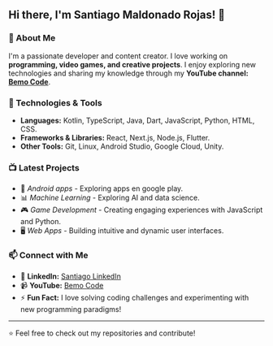 ## Hi there, I'm Santiago Maldonado Rojas! 👋

### 🚀 About Me
I'm a passionate developer and content creator. I love working on **programming, video games, and creative projects**. I enjoy exploring new technologies and sharing my knowledge through my **YouTube channel: [Bemo Code](https://www.youtube.com/@Bemo-Code)**.

### 🔧 Technologies & Tools
- **Languages:** Kotlin, TypeScript, Java, Dart, JavaScript, Python, HTML, CSS.
- **Frameworks & Libraries:** React, Next.js, Node.js, Flutter.
- **Other Tools:** Git, Linux, Android Studio, Google Cloud, Unity.

### 📺 Latest Projects
- 🤖 *Android apps* - Exploring apps en google play.
- 📊 *Machine Learning* - Exploring AI and data science.
- 🎮 *Game Development* - Creating engaging experiences with JavaScript and Python.
- 🖥️ *Web Apps* - Building intuitive and dynamic user interfaces.


### 📫 Connect with Me
- 💼 **LinkedIn:** [Santiago LinkedIn](https://www.linkedin.com/in/santiago-maldonado-rojas-4580b3276/)
- 📹 **YouTube:** [Bemo Code](https://www.youtube.com/@Bemo-Code)
- ⚡ **Fun Fact:** I love solving coding challenges and experimenting with new programming paradigms!

---
⭐️ Feel free to check out my repositories and contribute!
